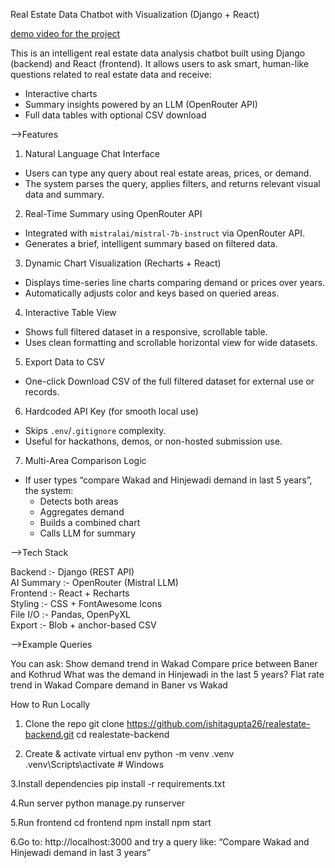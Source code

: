 Real Estate Data Chatbot with Visualization (Django + React)

[demo video for the project](https://drive.google.com/file/d/1U6fuvBmWfUHB9AwwRJA2sNwc_ngGFkfT/view?usp=sharing)


This is an intelligent real estate data analysis chatbot built using Django (backend) and React (frontend). It allows users to ask smart, human-like questions related to real estate data and receive:
- Interactive charts
- Summary insights powered by an LLM (OpenRouter API)
- Full data tables with optional CSV download

-->Features

 1. Natural Language Chat Interface
- Users can type any query about real estate areas, prices, or demand.
- The system parses the query, applies filters, and returns relevant visual data and summary.

 2. Real-Time Summary using OpenRouter API
- Integrated with `mistralai/mistral-7b-instruct` via OpenRouter API.
- Generates a brief, intelligent summary based on filtered data.

 3. Dynamic Chart Visualization (Recharts + React)
- Displays time-series line charts comparing demand or prices over years.
- Automatically adjusts color and keys based on queried areas.

4. Interactive Table View
- Shows full filtered dataset in a responsive, scrollable table.
- Uses clean formatting and scrollable horizontal view for wide datasets.

 5. Export Data to CSV
- One-click Download CSV of the full filtered dataset for external use or records.

 6. Hardcoded API Key (for smooth local use)
- Skips `.env`/`.gitignore` complexity.
- Useful for hackathons, demos, or non-hosted submission use.

 7. Multi-Area Comparison Logic
- If user types “compare Wakad and Hinjewadi demand in last 5 years”, the system:
  - Detects both areas
  - Aggregates demand
  - Builds a combined chart
  - Calls LLM for summary

-->Tech Stack

Backend     :-  Django (REST API)         
AI Summary  :-  OpenRouter (Mistral LLM)  
Frontend    :-  React + Recharts          
Styling     :-  CSS + FontAwesome Icons   
File I/O    :-  Pandas, OpenPyXL          
Export      :-  Blob + anchor-based CSV   

-->Example Queries

You can ask:
Show demand trend in Wakad
Compare price between Baner and Kothrud
What was the demand in Hinjewadi in the last 5 years?
Flat rate trend in Wakad
Compare demand in Baner vs Wakad

How to Run Locally

1. Clone the repo
git clone https://github.com/ishitagupta26/realestate-backend.git
cd realestate-backend

2. Create & activate virtual env
   python -m venv .venv
.venv\Scripts\activate   # Windows

3.Install dependencies
pip install -r requirements.txt

4.Run server
python manage.py runserver

5.Run frontend
cd frontend
npm install
npm start

6.Go to: http://localhost:3000 and try a query like:
“Compare Wakad and Hinjewadi demand in last 3 years”
